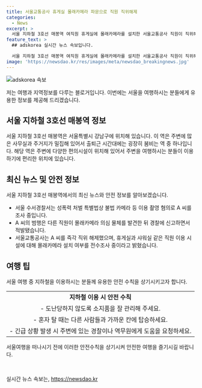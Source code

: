 ```yaml
---
title: 서울교통공사 휴게실 몰래카메라 파문으로 직원 직위해제
categories:
  - News
excerpt: >
  서울 지하철 3호선 매봉역 여직원 휴게실에 몰래카메라를 설치한 서울교통공사 직원이 직위해제됐다. 경찰은 A씨를 성폭력 처벌 특별법 위반 혐의로 조사 중이며, A씨는 자수한 후 직위가 해제됐다. 사건 이후 공사는 몰래카메라 여부를 조사했다. 요약된 정보를 원한다면 YTN 검색해 카카오톡 채널 추가 또는 전화/메일 주소로 연락 가능하다.
feature_text: >
  ## adskorea 실시간 뉴스 속보입니다.

  서울 지하철 3호선 매봉역 여직원 휴게실에 몰래카메라를 설치한 서울교통공사 직원이 직위해제됐다. 경찰은 A씨를 성폭력 처벌 특별법 위반 혐의로 조사 중이며, A씨는 자수한 후 직위가 해제됐다. 사건 이후 공사는 몰래카메라 여부를 조사했다. 요약된 정보를 원한다면 YTN 검색해 카카오톡 채널 추가 또는 전화/메일 주소로 연락 가능하다.
image: 'https://newsdao.kr/res/images/meta/newsdao_breakingnews.jpg'
---
```


<p><img src="https://newsdao.kr/res/images/meta/newsdao_breakingnews.jpg" alt="adskorea 속보" /></p>

<p>저는 여행과 지역정보를 다루는 블로거입니다. 이번에는 서울을 여행하시는 분들에게 유용한 정보를 제공해 드리겠습니다.</p>

<h2 data-ke-size="size26">서울 지하철 3호선 매봉역 정보</h2>

<p>서울 지하철 3호선 매봉역은 서울특별시 강남구에 위치해 있습니다. 이 역은 주변에 많은 사무실과 주거지가 밀집해 있어서 출퇴근 시간대에는 굉장히 붐비는 역 중 하나입니다. 해당 역은 주변에 다양한 편의시설이 위치해 있어서 주변을 여행하시는 분들이 이용하기에 편리한 위치에 있습니다.</p>

<h2 data-ke-size="size26">최신 뉴스 및 안전 정보</h2>

<p>서울 지하철 3호선 매봉역에서의 최신 뉴스와 안전 정보를 알아보겠습니다.</p>

<ul>
    <li>서울 수서경찰서는 성폭력 처벌 특별법상 불법 카메라 등 이용 촬영 혐의로 A 씨를 조사 중입니다.</li>
    <li>A 씨의 범행은 다른 직원이 몰래카메라 의심 물체를 발견한 뒤 경찰에 신고하면서 적발됐습니다.</li>
    <li>서울교통공사는 A 씨를 즉각 직위 해제했으며, 휴게실과 샤워실 같은 직원 이용 시설에 대해 몰래카메라 설치 여부를 전수조사 중이라고 밝혔습니다.</li>
</ul>

<h2 data-ke-size="size26">여행 팁</h2>

<p>서울 여행 중 지하철을 이용하시는 분들께 유용한 안전 수칙을 상기시키고자 합니다.</p>

<table>
    <tr>
        <td style="text-align: center; height: 17px;"><b>지하철 이용 시 안전 수칙</b></td>
    </tr>
    <tr>
        <td style="text-align: center; height: 17px;">- 도난당하지 않도록 소지품을 잘 관리해 주세요.</td>
    </tr>
    <tr>
        <td style="text-align: center; height: 17px;">- 혼자 탈 때는 다른 사람들과 가까운 칸에 탑승하세요.</td>
    </tr>
    <tr>
        <td style="text-align: center; height: 17px;">- 긴급 상황 발생 시 주변에 있는 경찰이나 역무원에게 도움을 요청하세요.</td>
    </tr>
</table>

<p>서울여행을 떠나시기 전에 이러한 안전수칙을 상기시켜 안전한 여행을 즐기시길 바랍니다.</p>

<p data-ke-size="size16">&nbsp;</p>
실시간 뉴스 속보는, <a href="https://newsdao.kr" rel="dofollow">https://newsdao.kr</a>


